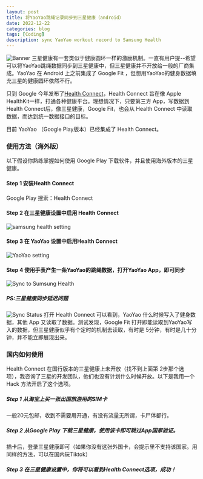 ```yaml
---
layout: post
title: 将YaoYao跳绳记录同步到三星健康（android）
date: 2022-12-22
categories: blog
tags: [Coding]
description: sync YaoYao workout record to Samsung Health
---
```

![Banner](/img/post/221222//banner.jpg)
三星健康有一套类似于健康圆环一样的激励机制。一直有用户提--希望可以将YaoYao跳绳数据同步到三星健康中，但三星健康并不开放给一般的厂商集成。YaoYao 在 Android 上之前集成了 Google Fit ，但想用YaoYao的健身数据填充三星的健康圆环依然不行。  

只到 Google 今年发布了[Health Connect](https://developer.android.com/guide/health-and-fitness/health-connect?hl=zh-cn)，Health Connect 旨在像 Apple HealthKit一样，打通各种健康平台。理想情况下，只要第三方 App，写数据到 Health Connect后，像三星健康，Google Fit，也会从 Health Connect 中读取数据，而达到统一数据接口的目标。

目前 YaoYao （Google Play版本）已经集成了 Health Connect。

### 使用方法（海外版）
以下假设你熟练掌握如何使用 Google Play 下载软件，并且使用海外版本的三星健康。
#### Step 1 安装Health Connect
Google Play 搜索：Health Connect

#### Step 2 在三星健康设置中启用 Health Connect
![samsung health setting](/img/post/221222/samsung_health_setting.jpg)

#### Step 3 在 YaoYao 设置中启用Health Connect
![YaoYao setting](/img/post/221222/yaoyao_setting.jpg)

#### Step 4 使用手表产生一条YaoYao的跳绳数据，打开YaoYao App，即可同步
![Sync to Sumsung Health](/img/post/221222/sync_finish.jpg)

##### PS:三星健康同步延迟问题
![Sync Status](/img/post/221222/sync_status.jpg)
打开 Health Connect 可以看到，YaoYao 什么时候写入了健身数据，其他 App 又读取了数据。测试发现，Google Fit 打开即能读取到YaoYao写入的数据，但三星健康似乎有个定时的机制去读取，有时是 5分钟，有时是几十分钟，并不能立即展现出来。

### 国内如何使用
Health Connect 在国行版本的三星健康上未开放（找不到上面第 2步那个选项），我咨询了三星的开发团队，他们也没有计划什么时候开放。以下是我用一个Hack 方法开启了这个选项。

##### Step 1 从淘宝上买一张出国旅游用的SIM卡
一般20元包邮，收到不需要用开通，有没有流量无所谓，卡尸体都行。
##### Step 2 从Google Play 下载三星健康，使用该卡即可跳过App国家验证。
插卡后，登录三星健康即可（如果你没有这张外国卡，会提示里不支持该国家。用同样的方法，可以在国内玩Tiktok）
##### Step 3 在三星健康设置中，你将可以看到Health Connect选项，成功！

